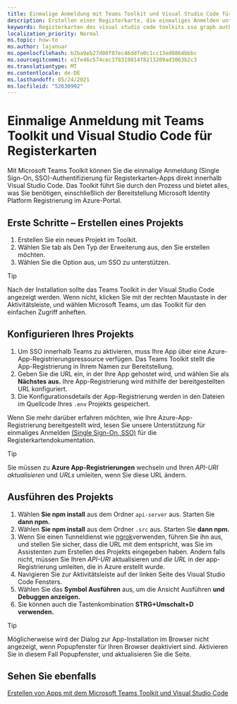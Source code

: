 ```yaml
---
title: Einmalige Anmeldung mit Teams Toolkit und Visual Studio Code für Registerkarten
description: Erstellen einer Registerkarte, die einmaliges Anmelden unterstützt, und Microsoft Graph aufruft direkt innerhalb Visual Studio Code mit dem Microsoft Teams Toolkit
keywords: Registerkarten des visual studio code toolkits sso graph authentication Azure identity platform
localization_priority: Normal
ms.topic: how-to
ms.author: lajanuar
ms.openlocfilehash: b2ba9eb27d00f07ec46ddfe0c1cc13ed0864bbbc
ms.sourcegitcommit: e1fe46c574cec378319814f8213209ad3063b2c3
ms.translationtype: MT
ms.contentlocale: de-DE
ms.lasthandoff: 05/24/2021
ms.locfileid: "52630992"
---
```

# <a name="single-sign-on-authentication-with-teams-toolkit-and-visual-studio-code-for-tabs"></a>Einmalige Anmeldung mit Teams Toolkit und Visual Studio Code für Registerkarten

Mit Microsoft Teams Toolkit können Sie die einmalige Anmeldung (Single Sign-On, SSO)-Authentifizierung für Registerkarten-Apps direkt innerhalb Visual Studio Code. Das Toolkit führt Sie durch den Prozess und bietet alles, was Sie benötigen, einschließlich der Bereitstellung Microsoft Identity Platform Registrierung im Azure-Portal.

## <a name="get-started--create-a-project"></a>Erste Schritte – Erstellen eines Projekts

1. Erstellen Sie ein neues Projekt im Toolkit.
1. Wählen Sie tab als Den Typ der Erweiterung aus, den Sie erstellen möchten.
1. Wählen Sie die Option aus, um SSO zu unterstützen.

> [!TIP]
> Nach der Installation sollte das Teams Toolkit in der Visual Studio Code angezeigt werden. Wenn nicht, klicken Sie mit der  rechten Maustaste in der Aktivitätsleiste, und wählen Microsoft Teams, um das Toolkit für den einfachen Zugriff anheften.

## <a name="configure-your-project"></a>Konfigurieren Ihres Projekts

1. Um SSO innerhalb Teams zu aktivieren, muss Ihre App über eine Azure-App-Registrierungsressource verfügen. Das Teams Toolkit stellt die App-Registrierung in Ihrem Namen zur Bereitstellung.
1. Geben Sie die URL ein, in der Ihre App gehostet wird, und wählen Sie als **Nächstes aus.** Ihre App-Registrierung wird mithilfe der bereitgestellten URL konfiguriert.
1. Die Konfigurationsdetails der App-Registrierung werden in den Dateien im Quellcode Ihres `.env` Projekts gespeichert.

Wenn Sie mehr darüber erfahren möchten, wie Ihre Azure-App-Registrierung bereitgestellt wird, lesen Sie unsere Unterstützung für einmaliges Anmelden [(Single Sign-On, SSO)](../tabs/how-to/authentication/auth-aad-sso.md) für die Registerkartendokumentation. 

> [!TIP]
> Sie müssen zu **Azure App-Registrierungen** wechseln und Ihren *API-URI aktualisieren* und *URLs* umleiten, wenn Sie diese URL ändern.

## <a name="run-your-project"></a>Ausführen des Projekts

1. Wählen **Sie npm install** aus dem Ordner `api-server` aus. Starten Sie **dann npm.**
1. Wählen **Sie npm install** aus dem Ordner `.src` aus. Starten Sie **dann npm.**
1. Wenn Sie einen Tunneldienst wie [ngrok](https://ngrok.com/)verwenden, führen Sie ihn aus, und stellen Sie sicher, dass die URL mit dem entspricht, was Sie im Assistenten zum Erstellen des Projekts eingegeben haben. Andern falls nicht, müssen Sie Ihren _API-URI_ aktualisieren und _die URL_ in der app-Registrierung umleiten, die in Azure erstellt wurde.
1. Navigieren Sie zur Aktivitätsleiste auf der linken Seite des Visual Studio Code Fensters.
1. Wählen Sie das **Symbol Ausführen** aus, um die Ansicht Ausführen **und Debuggen anzeigen.**
1. Sie können auch die Tastenkombination **STRG+Umschalt+D verwenden.**

> [!TIP]
> Möglicherweise wird der Dialog zur App-Installation im Browser nicht angezeigt, wenn Popupfenster für Ihren Browser deaktiviert sind. Aktivieren Sie in diesem Fall Popupfenster, und aktualisieren Sie die Seite.

## <a name="see-also"></a>Sehen Sie ebenfalls

[Erstellen von Apps mit dem Microsoft Teams Toolkit und Visual Studio Code](visual-studio-code-overview.md)
